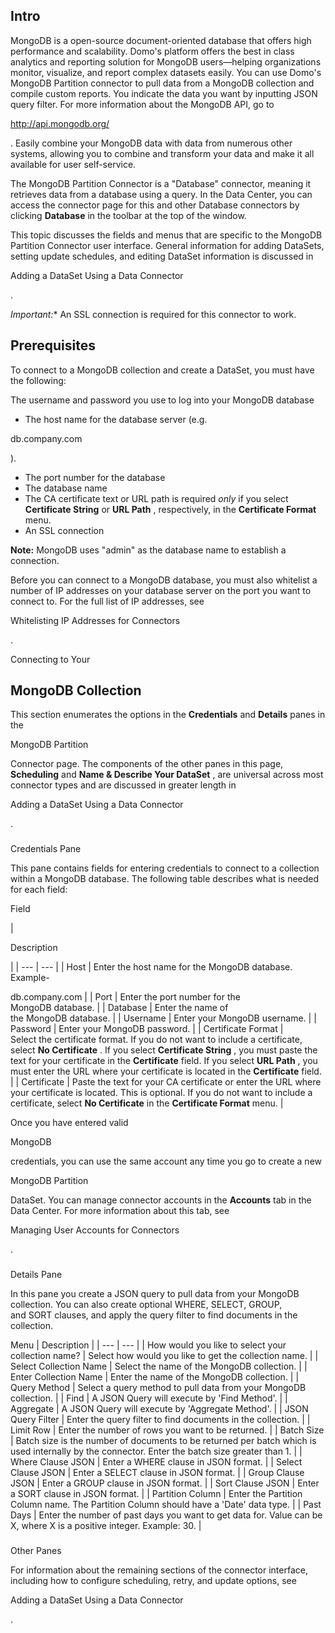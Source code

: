 

Intro
-------

MongoDB is a open-source document-oriented database that offers high performance and scalability. Domo's platform offers the best in class analytics and reporting solution for MongoDB users—helping organizations monitor, visualize, and report complex datasets easily. You can use Domo's MongoDB Partition connector to pull data from a MongoDB collection and compile custom reports. You indicate the data you want by inputting JSON query filter. For more information about the MongoDB API, go to

http://api.mongodb.org/

. Easily combine your MongoDB data with data from numerous other systems, allowing you to combine and transform your data and make it all available for user self-service.


 The MongoDB Partition Connector is a "Database" connector, meaning it retrieves data from a database using a query. In the Data Center, you can access the connector page for this and other Database connectors by clicking
 **Database**
 in the toolbar at the top of the window.


 This topic discusses the fields and menus that are specific to the MongoDB Partition Connector user interface. General information for adding DataSets, setting update schedules, and editing DataSet information is discussed in

Adding a DataSet Using a Data Connector

.

*Important:**
 An SSL connection is required for this connector to work.

Prerequisites
---------------

To connect to a MongoDB collection and create a DataSet, you must have the following:

 The username and password you use to log into your MongoDB database
* The host name for the database server (e.g.

db.company.com

).
* The port number for the database
* The database name
* The CA certificate text or URL path is required
 *only*
 if you select
 **Certificate String**
 or
 **URL Path**
 , respectively, in the
 **Certificate Format**
 menu.
* An SSL connection


**Note:**
 MongoDB uses "admin" as the database name to establish a connection.

Before you can connect to a MongoDB database, you must also whitelist a number of IP addresses on your database server on the port you want to connect to. For the full list of IP addresses, see

Whitelisting IP Addresses for Connectors

.


 Connecting to Your

MongoDB Collection
------------------------------------------


 This section enumerates the options in the
 **Credentials**
 and
 **Details**
 panes in the

MongoDB Partition

Connector page. The components of the other panes in this page,
 **Scheduling**
 and
 **Name & Describe Your DataSet**
 , are universal across most connector types and are discussed in greater length in

Adding a DataSet Using a Data Connector

.


###

Credentials Pane

This pane contains fields for entering credentials to connect to a collection within a MongoDB database. The following table describes what is needed for each field:

Field

|

Description

|
| --- | --- |
|
 Host
  |
 Enter the host name for the MongoDB database. Example-

db.company.com
  |
|
 Port
  |
 Enter the port number for the MongoDB database.
  |
|
 Database
  |
 Enter the name of the MongoDB database.
  |
|
 Username
  |
 Enter your MongoDB username.
  |
|
 Password
  |
 Enter your MongoDB password.
  |
|
 Certificate Format
  |
 Select the certificate format. If you do not want to include a certificate, select
 ****No Certificate****
 . If you select
 ****Certificate String****
 , you must paste the text for your certificate in the
 ****Certificate****
 field. If you select
 ****URL Path****
 , you must enter the URL where your certificate is located in the
 ****Certificate****
 field.
  |
|
 Certificate
  |
 Paste the text for your CA certificate or enter the URL where your certificate is located. This is optional. If you do not want to include a certificate, select
 ****No Certificate****
 in the
 ****Certificate Format****
 menu.
  |


 Once you have entered valid

MongoDB

credentials, you can use the same account any time you go to create a new

MongoDB Partition

DataSet. You can manage connector accounts in the
 **Accounts**
 tab in the Data Center. For more information about this tab, see

Managing User Accounts for Connectors

.


###
 Details Pane

In this pane you create a JSON query to pull data from your MongoDB collection. You can also create optional WHERE, SELECT, GROUP, and SORT clauses, and apply the query filter to find documents in the collection.


 Menu
  |
 Description
  |
| --- | --- |
|
 How would you like to select your collection name?
  |
 Select how would you like to get the collection name.
  |
|
 Select Collection Name
  |
 Select the name of the MongoDB collection.
  |
|
 Enter Collection Name
  |
 Enter the name of the MongoDB collection.
  |
|
 Query Method
  |
 Select a query method to pull data from your MongoDB collection.
  |
|
 Find
  |
 A JSON Query will execute by 'Find Method'.
  |
|
 Aggregate
  |
 A JSON Query will execute by 'Aggregate Method'.
  |
|
 JSON Query Filter
  |
 Enter the query filter to find documents in the collection.
  |
|
 Limit Row
  |
 Enter the number of rows you want to be returned.
  |
|
 Batch Size
  |
 Batch size is the number of documents to be returned per batch which is used internally by the connector. Enter the batch size greater than 1.
  |
|
 Where Clause JSON
  |
 Enter a WHERE clause in JSON format.
  |
|
 Select Clause JSON
  |
 Enter a SELECT clause in JSON format.
  |
|
 Group Clause JSON
  |
 Enter a GROUP clause in JSON format.
  |
|
 Sort Clause JSON
  |
 Enter a SORT clause in JSON format.
  |
|
 Partition Column
  |
 Enter the Partition Column name. The Partition Column should have a 'Date' data type.
  |
|
 Past Days
  |
 Enter the number of past days you want to get data for. Value can be X, where X is a positive integer. Example: 30.
  |


###
 Other Panes

For information about the remaining sections of the connector interface, including how to configure scheduling, retry, and update options, see

Adding a DataSet Using a Data Connector

.

